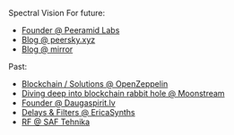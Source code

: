Spectral Vision For future:
+ [Founder @ Peeramid Labs](https://peeramid.xyz)
+ [Blog @ peersky.xyz](https://peersky.xyz/blog/)
+ [Blog @ mirror](https://mirror.xyz/peersky.eth/)

Past:
+ [Blockchain / Solutions @ OpenZeppelin](https://openzeppelin.com)
+ [Diving deep into blockchain rabbit hole @ Moonstream](https://moonstream.to)
+ [Founder @ Daugaspirit.lv](https://daugaspirit.lv)
+ [Delays & Filters @ EricaSynths ](https://ericasynths.lv)
+ [RF @ SAF Tehnika](https://saftehnika.com)
